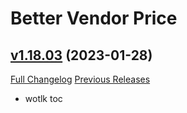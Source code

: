# Better Vendor Price

## [v1.18.03](https://github.com/mooreatv/BetterVendorPrice/tree/v1.18.03) (2023-01-28)
[Full Changelog](https://github.com/mooreatv/BetterVendorPrice/compare/v1.18.02...v1.18.03) [Previous Releases](https://github.com/mooreatv/BetterVendorPrice/releases)

- wotlk toc  
